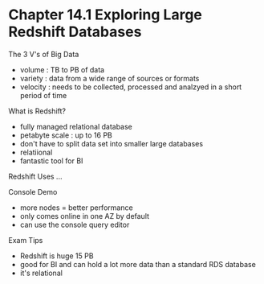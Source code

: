 # Chapter 14.1 Exploring Large Redshift Databases

The 3 V's of Big Data
- volume : TB to PB of data
- variety : data from a wide range of sources or formats
- velocity : needs to be collected, processed and analzyed in a short period of time

What is Redshift?
- fully managed relational database
- petabyte scale : up to 16 PB
- don't have to split data set into smaller large databases
- relatiional
- fantastic tool for BI

Redshift Uses
...

Console Demo
- more nodes = better performance
- only comes online in one AZ by default
- can use the console query editor

Exam Tips
- Redshift is huge 15 PB
- good for BI and can hold a lot more data than a standard RDS database
- it's relational
